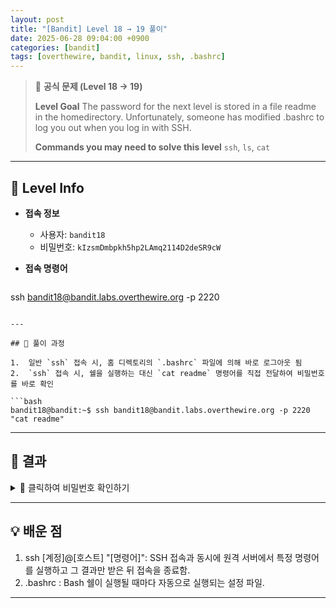 ```yaml
---
layout: post
title: "[Bandit] Level 18 → 19 풀이"
date: 2025-06-28 09:04:00 +0900
categories: [bandit]
tags: [overthewire, bandit, linux, ssh, .bashrc]
---
```


> 📝 **공식 문제 (Level 18 → 19)**
>
> **Level Goal**
> The password for the next level is stored in a file readme in the homedirectory. Unfortunately, someone has modified .bashrc to log you out when you log in with SSH.
>
> **Commands you may need to solve this level**
> `ssh`, `ls`, `cat`

---

## 🔐 Level Info

- **접속 정보**
  - 사용자: `bandit18`
  - 비밀번호: `kIzsmDmbpkh5hp2LAmq2114D2deSR9cW`
  
- **접속 명령어**

  ```bash
ssh bandit18@bandit.labs.overthewire.org -p 2220
  ```

---

## 🧪 풀이 과정

1.  일반 `ssh` 접속 시, 홈 디렉토리의 `.bashrc` 파일에 의해 바로 로그아웃 됨
2.  `ssh` 접속 시, 쉘을 실행하는 대신 `cat readme` 명령어를 직접 전달하여 비밀번호를 바로 확인

```bash
bandit18@bandit:~$ ssh bandit18@bandit.labs.overthewire.org -p 2220 "cat readme"
```

---

## 🎯 결과

<details markdown="1">
<summary>👀 클릭하여 비밀번호 확인하기</summary>

```bash
IueksS7UslEw8T7j3o1C5oE1eYy5IBDd
```

</details>

---

## 💡 배운 점

1. ssh [계정]@[호스트] "[명령어]": SSH 접속과 동시에 원격 서버에서 특정 명령어를 실행하고 그 결과만 받은 뒤 접속을 종료함.
2. .bashrc : Bash 쉘이 실행될 때마다 자동으로 실행되는 설정 파일.

<hr class="short-rule">
